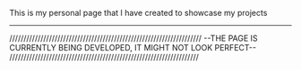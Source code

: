 This is my personal page that I have created to showcase my projects

____________________________________________________________________
////////////////////////////////////////////////////////////////////
--THE PAGE IS CURRENTLY BEING DEVELOPED, IT MIGHT NOT LOOK PERFECT--
///////////////////////////////////////////////////////////////////
